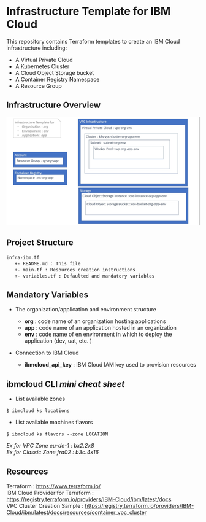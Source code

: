 # Infrastructure Template for IBM Cloud

This repository  contains Terraform templates to create an IBM Cloud infrastructure including:
* A Virtual Private Cloud
* A Kubernetes Cluster
* A Cloud Object Storage bucket
* A Container Registry Namespace
* A Resource Group


## Infrastructure Overview

![alt text](./resources/infra-template.jpg)

## Project Structure
```
infra-ibm.tf
   +- README.md : This file
   +- main.tf : Resources creation instructions
   +- variables.tf : Defaulted and mandatory variables 
```

## Mandatory Variables

- The organization/application and environment structure  
  + **org** : code name of an organization hosting applications   
  + **app** : code name of an application hosted in an organization  
  + **env** : code name of en environment in which to deploy the application (dev, uat, etc. )


- Connection to IBM Cloud
  + **ibmcloud_api_key** : IBM Cloud IAM key used to provision resources  


## ibmcloud CLI _mini cheat sheet_

* List available zones 
```
$ ibmcloud ks locations
```

* List available machines flavors
```
$ ibmcloud ks flavors --zone LOCATION
```
_Ex for VPC Zone eu-de-1 : bx2.2x8_  
_Ex for Classic Zone fra02 : b3c.4x16_

## Resources
Terraform : https://www.terraform.io/  
IBM Cloud Provider for Terraform : https://registry.terraform.io/providers/IBM-Cloud/ibm/latest/docs  
VPC Cluster Creation Sample : https://registry.terraform.io/providers/IBM-Cloud/ibm/latest/docs/resources/container_vpc_cluster  